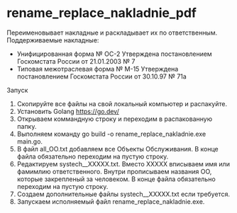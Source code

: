 # rename_replace_nakladnie_pdf

Переименовывает накладные и раскладывает их по ответственным.
Поддерживаемые накладные:
- Унифицированная форма № ОС-2 Утверждена постановлением Госкомстата России от 21.01.2003 № 7
- Типовая межотраслевая форма № М-15 Утверждена постановлением Госкомстата России от 30.10.97 № 71а

Запуск

1. Скопируйте все файлы на свой локальный компьютер и распакуйте.
2. Установить Golang https://go.dev/
3. Открываем коммандную строку и переходим в распакованную папку.
4. Выполняем команду go build -o rename_replace_nakladnie.exe main.go.
5. В файл all_OO.txt добавляем все Объекты Обслуживания. В конце файла обязательно переходим на пустую строку.
6. Редактируем systech__XXXXX.txt. Вместо XXXXX вписываем имя или фамимлию ответственного. Внутри прописываем названия ОО, которые закрепленый за человеком. В конце файла обязательно переходим на пустую строку.
7. Создаем дополнительные файлы systech__XXXXX.txt если требуется.
8. Запускаем исполняемый файл rename_replace_nakladnie.exe.



